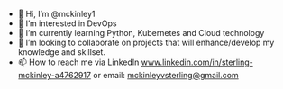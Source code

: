 - 👋 Hi, I’m @mckinley1
- 👀 I’m interested in DevOps
- 🌱 I’m currently learning Python, Kubernetes and Cloud technology
- 💞️ I’m looking to collaborate on projects that will enhance/develop my knowledge and skillset.
- 📫 How to reach me via LinkedIn www.linkedin.com/in/sterling-mckinley-a4762917 or email: mckinleyvsterling@gmail.com

<!---
mckinley1/mckinley1 is a ✨ special ✨ repository because its `README.md` (this file) appears on your GitHub profile.
You can click the Preview link to take a look at your changes.
--->
